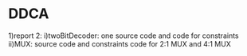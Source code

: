 # DDCA
1)report 2:
    i)twoBitDecoder:
      one source code and code for constraints
    ii)MUX:
       source code and constraints code for 2:1 MUX and 4:1 MUX
